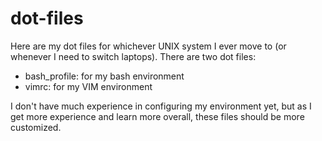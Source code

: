 # dot-files

Here are my dot files for whichever UNIX system I ever move to (or whenever I
need to switch laptops). There are two dot files:
- bash\_profile: for my bash environment
- vimrc: for my VIM environment

I don't have much experience in configuring my environment yet, but as I get
more experience and learn more overall, these files should be more customized.
